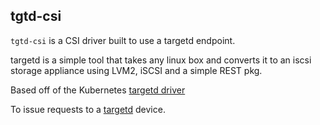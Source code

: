 ## tgtd-csi

`tgtd-csi` is a CSI driver built to use a targetd endpoint.

targetd is a simple tool that takes any linux box and converts
it to an iscsi storage appliance using LVM2, iSCSI and a simple
REST pkg.

Based off of the Kubernetes [targetd driver](https://github.com/kubernetes-incubator/external-storage/tree/master/iscsi/targetd)

To issue requests to a [targetd](https://github.com/open-iscsi/targetd) device.
